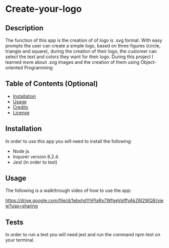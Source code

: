 # Create-your-logo

## Description

The function of this app is the creation of of logo is .svg format. With easy prompts the user can create a simple logo, based on three figures (circle, triangle and square), during the creation of their logo, the customer can select the text and colors they want for their logo. During this project I learned more about .svg images and the creation of them using Object-oriented Programming

## Table of Contents (Optional)

- [Installation](#installation)
- [Usage](#usage)
- [Credits](#credits)
- [License](#license)

## Installation

In order to use this app you will need to install the following: 

- Node js
- Inquirer version 8.2.4.
- Jest (in order to test)

## Usage

The following is a walkthrough video of how to use the app:

https://drive.google.com/file/d/1ebxhdYhPIaRx7WfgeVqIffyAkZ6I2WQ8/view?usp=sharing 


## Tests

In order to run a test you will need jest and run the command npm test on your terminal.
